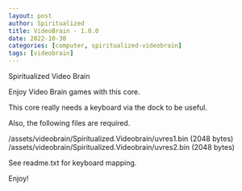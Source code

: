```yaml
---
layout: post
author: Spiritualized
title: VideoBrain - 1.0.0
date: 2022-10-30
categories: [computer, spiritualized-videobrain]
tags: [videobrain]
---
```

Spiritualized Video Brain

Enjoy Video Brain games with this core. 

This core really needs a keyboard via the dock to be useful.

Also, the following files are required. 

/assets/videobrain/Spiritualized.Videobrain/uvres1.bin  (2048 bytes)
/assets/videobrain/Spiritualized.Videobrain/uvres2.bin  (2048 bytes)

See readme.txt for keyboard mapping.

Enjoy!
